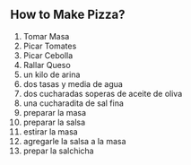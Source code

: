 ## How to Make Pizza?

1. Tomar Masa
2. Picar Tomates
3. Picar Cebolla
4. Rallar Queso
5. un kilo de arina
6. dos tasas y media de agua
7. dos cucharadas soperas de aceite de oliva
8. una cucharadita de sal fina
9. preparar la masa
10. preparar la salsa
11. estirar la masa
12. agregarle la salsa a la masa
13. prepar la salchicha